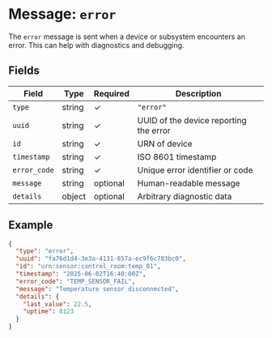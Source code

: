 # Message: `error`

The `error` message is sent when a device or subsystem encounters an error. This can help with diagnostics and debugging.

## Fields

| Field        | Type    | Required | Description                                  |
|--------------|---------|----------|----------------------------------------------|
| `type`       | string  | ✓        | `"error"`                                     |
| `uuid`       | string  | ✓        | UUID of the device reporting the error        |
| `id`         | string  | ✓        | URN of device                                 |
| `timestamp`  | string  | ✓        | ISO 8601 timestamp                            |
| `error_code` | string  | ✓        | Unique error identifier or code               |
| `message`    | string  | optional | Human-readable message                        |
| `details`    | object  | optional | Arbitrary diagnostic data                     |

## Example

```json
{
  "type": "error",
  "uuid": "fa76d1d4-3e3a-4131-857a-ec9f6c783bc0",
  "id": "urn:sensor:control_room:temp_01",
  "timestamp": "2025-06-02T16:40:00Z",
  "error_code": "TEMP_SENSOR_FAIL",
  "message": "Temperature sensor disconnected",
  "details": {
    "last_value": 22.5,
    "uptime": 8123
  }
}

